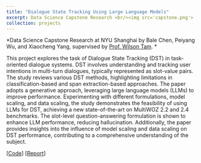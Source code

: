 ```yaml
---
title: "Dialogue State Tracking Using Large Language Models"
excerpt: Data Science Capstone Research <br/><img src='capstone.png'>
collection: projects
---
```


*Data Science Capstone Research at NYU Shanghai by Bale Chen, Peiyang Wu, and Xiaocheng Yang, supervised by [Prof. Wilson Tam](https://shanghai.nyu.edu/academics/faculty/directory/yik-cheung-wilson-tam). *

This project explores the task of Dialogue State Tracking (DST) in task-oriented dialogue systems. DST involves understanding and tracking user intentions in multi-turn dialogues, typically represented as slot-value pairs. The study reviews various DST methods, highlighting limitations in classification-based and span extraction-based approaches. The paper adopts a generative approach, leveraging large language models (LLMs) to improve performance. Experimenting with different formulations, model scaling, and data scaling, the study demonstrates the feasibility of using LLMs for DST, achieving a new state-of-the-art on MultiWOZ 2.2 and 2.4 benchmarks. The slot-level question-answering formulation is shown to enhance LLM performance, reducing hallucination. Additionally, the paper provides insights into the influence of model scaling and data scaling on DST performance, contributing to a comprehensive understanding of the subject.

[[Code](https://github.com/BaleChen/dst-capstone)] [[Report](https://github.com/BaleChen/dst-capstone/blob/main/Final_Report.pdf)]
